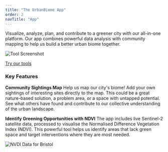 ```yaml
---
title: "The UrbanBiome App"
order: 2
navTitle: "App"
---
```


Visualize, analyze, plan, and contribute to a greener city with our all-in-one platform. Our app combines powerful data analysis with community mapping to help us build a better urban biome together.

![Tool Screenshot](/images/tool.png)

[Try our tools](https://sightings.urbanbiome.co.uk)

### Key Features

**Community Sightings Map**
Help us map our city's biome! Add your own sightings of interesting sites directly to the map. This could be a great nature-based solution, a problem area, or a space with untapped potential. See what others have found and contribute to our collective understanding of the urban landscape.

**Identify Greening Opportunities with NDVI**
The app includes live Sentinel-2 satellite data, processed to visualise the Normalised Difference Vegetation Index (NDVI). This powerful tool helps us identify areas that lack green space and target interventions where they are most needed.

![NVDI Data for Bristol](/images/bristol-nvdi.png)

